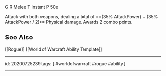
G 
R Melee
T Instant
P 50e

Attack with both weapons, dealing a total of ==(35% AttackPower) + (35% AttackPower / 2)== Physical damage.
Awards 2 combo points.

## See Also
[[Rogue]]
[[World of Warcraft Ability Template]]

---

id: 20200725239
tags: [ #worldofwarcraft #rogue #ability ]

---
